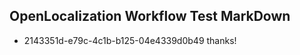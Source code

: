 ## OpenLocalization Workflow Test MarkDown
* 2143351d-e79c-4c1b-b125-04e4339d0b49 thanks!

<!--HONumber=Aug16_HO1-->


